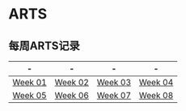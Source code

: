 # ARTS
## 每周ARTS记录
|- |- |- | - |
|------------ | ------------- | ------------| ------------|
|[Week 01](/Weeks/Week_01.md) |[Week 02](/Weeks/Week_02.md)|[Week 03](/Weeks/Week_03.md)|[Week 04](/Weeks/Week_04.md)|
|[Week 05](/Weeks/Week_05.md) |[Week 06](/Weeks/Week_06.md)|[Week 07](/Weeks/Week_07.md)|[Week 08](/Weeks/Week_08.md)|

